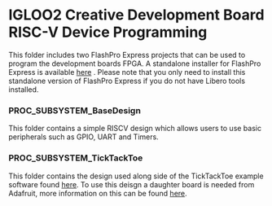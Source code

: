 # IGLOO2 Creative Development Board RISC-V Device Programming 

This folder includes two FlashPro Express projects that can be used to program the development boards FPGA. A standalone installer for FlashPro Express is available [here](https://www.microsemi.com/products/fpga-soc/design-resources/programming/flashpro#software) . Please note that you only need to install this standalone version of FlashPro Express if you do not have Libero tools installed.

### PROC_SUBSYSTEM_BaseDesign
This folder contains a simple RISCV design which allows users to use basic peripherals such as GPIO, UART and Timers. 

### PROC_SUBSYSTEM_TickTackToe
This folder contains the design used along side of the TickTackToe example software found [here](https://github.com/CLappin/M2GL025-Creative-Board/tree/master/Example_Software_Projects). To use this deisgn a daughter board is needed from Adafruit, more information on this can be found [here](https://www.adafruit.com/product/1651).
